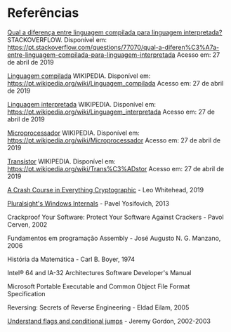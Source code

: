 # Referências

[Qual a diferença entre linguagem compilada para linguagem interpretada?](https://pt.stackoverflow.com/questions/77070/qual-a-diferen%C3%A7a-entre-linguagem-compilada-para-linguagem-interpretada)
STACKOVERFLOW. Disponível em: <https://pt.stackoverflow.com/questions/77070/qual-a-diferen%C3%A7a-entre-linguagem-compilada-para-linguagem-interpretada> Acesso em: 27 de abril de 2019

[Linguagem compilada](https://pt.wikipedia.org/wiki/Linguagem_compilada)
WIKIPEDIA. Disponível em: <https://pt.wikipedia.org/wiki/Linguagem_compilada> Acesso em: 27 de abril de 2019

[Linguagem interpretada](https://pt.wikipedia.org/wiki/Linguagem_interpretada)
WIKIPEDIA. Disponível em: <https://pt.wikipedia.org/wiki/Linguagem_interpretada> Acesso em: 27 de abril de 2019

[Microprocessador](https://pt.wikipedia.org/wiki/Microprocessador)
WIKIPEDIA. Disponível em: <https://pt.wikipedia.org/wiki/Microprocessador> Acesso em: 27 de abril de 2019

[Transístor](https://pt.wikipedia.org/wiki/Trans%C3%ADstor)
WIKIPEDIA. Disponível em: <https://pt.wikipedia.org/wiki/Trans%C3%ADstor> Acesso em: 27 de abril de 2019

[A Crash Course in Everything Cryptographic](https://medium.com/@lduck11007/a-crash-course-in-everything-cryptographic-50daa0fda482) - Leo Whitehead, 2019

[Pluralsight's Windows Internals](https://app.pluralsight.com/library/courses/windows-internals) - Pavel Yosifovich, 2013

Crackproof Your Software: Protect Your Software Against Crackers - Pavol Cerven, 2002

Fundamentos em programação Assembly - José Augusto N. G. Manzano, 2006

História da Matemática - Carl B. Boyer, 1974

Intel® 64 and IA-32 Architectures Software Developer's Manual

Microsoft Portable Executable and Common Object File Format Specification

Reversing: Secrets of Reverse Engineering - Eldad Eilam, 2005

[Understand flags and conditional jumps](http://www.godevtool.com/GoasmHelp/usflags.htm) - Jeremy Gordon, 2002-2003